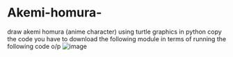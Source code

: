 # Akemi-homura-
draw akemi homura (anime character) using turtle graphics in python 
copy the code 
you have to download the following module in terms of running the following code 
 o/p
![image](https://user-images.githubusercontent.com/91592513/167244762-aea1bbbf-5706-4f64-9485-3747427a6f27.png)
